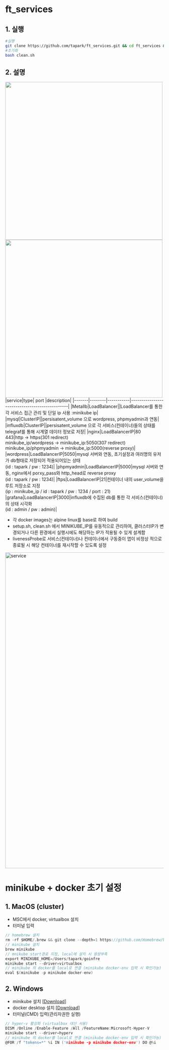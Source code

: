 # ft_services
## 1. 실행
~~~bash
#실행
git clone https://github.com/tapark/ft_services.git && cd ft_services && bash setup.sh
#초기화
bash clean.sh
~~~
## 2. 설명
<img src="https://user-images.githubusercontent.com/67908647/115196427-d9d14100-a12a-11eb-94e3-321f49bdfaee.png"  width="500"> <img src="https://user-images.githubusercontent.com/67908647/115196763-3df40500-a12b-11eb-88ae-9b3287f7c69c.png"  width="500">
 |service|type|  port  |description|
 |-------|--------|-----------|-----------------------------------------------|
 |Metallb|LoadBalancer||LoadBalancer를 통한 각 서비스 접근 관리 및 단일 ip 사용 :minikube ip|
 |mysql|ClusterIP||persisatent_volume 으로 wordpress, phpmyadmin과 연동|
 |influxdb|ClusterIP||persisatent_volume 으로 각 서비스(컨테이너)들의 상태를 telegraf를 통해 시계열 데이터 정보로 저장|
 |nginx|LoadBalancerIP|80<br>443|http -> https(301 redirect)<br>minikube_ip/wordpress -> minikube_ip:5050(307 redirect)<br>minikube_ip/phpmyadmin -> minikube_ip:5000(reverse proxy)|
 |wordpress|LoadBalancerIP|5050|mysql 서버와 연동, 초기설정과 여러명의 유저가 db형태로 저장되어 적용되어있는 상태<br>(id : tapark / pw : 1234)|
 |phpmyadmin|LoadBalancerIP|5000|mysql 서버와 연동, nginx에서 porxy_pass와 http_head로 reverse proxy<br>(id : tapark / pw : 1234)|
 |ftps|LoadBalancerIP|21|컨테이너 내의 user_volume을 루트 저장소로 지정<br>(ip : minikube_ip / id : tapark / pw : 1234 / port : 21)
 |grafana|LoadBalancerIP|3000|influxdb에 수집된 db를 통한 각 서비스(컨테이너)의 상태 시각화<br>(id : admin / pw : admin)|  
  - 각 docker images는 alpine linux를 base로 하여 build
  - setup.sh, clean.sh 에서 MINIKUBE_IP를 유동적으로 관리하여, 클러스터IP가 변경되거나 다른 환경에서 실행시에도 해당하는 IP가 적용될 수 있게 설계함
  - livenessProbe로 서비스(컨테이너)나 컨테이너에서 구동중이 앱이 비정상 적으로 종료될 시 해당 컨테이너를 재시작할 수 있도록 설정  
 <img width="1000" alt="service" src="https://user-images.githubusercontent.com/67908647/115204290-47816b00-a133-11eb-88da-3973a1ae95c0.png">

# minikube + docker 초기 설정
## 1. MacOS (cluster)
 - MSC에서 docker, virtualbox 설치
 - 터미널 입력  
~~~C
// homebrew 설치
rm -rf $HOME/.brew && git clone --depth=1 https://github.com/Homebrew/brew $HOME/.brew && echo 'export PATH=$HOME/.brew/bin:$PATH' >> $HOME/.zshrc && source $HOME/.zshrc && brew update
// minikube 설치
brew minikube
// mnikube start경로 지정, local에 설치 시 용량부족 
export MINIKUBE_HOME=/Users/tapark/goinfre  
minikube start --driver=virtualbox  
// minikube 의 docker를 local로 연결 (minikube docker-env 입력 시 확인가능) 
eval $(minikube -p minikube docker-env) 
~~~
## 2. Windows
 - minikube 설치 [[Download](https://github.com/kubernetes/minikube/releases/latest/download/minikube-installer.exe)]
 - docker desktop 설치 [[Download](https://desktop.docker.com/win/stable/Docker%20Desktop%20Installer.exe)]
 - 터미널(CMD) 입력(관리자권한 실행)  
~~~C
// hyper-v 활성화 (virtualbox 대신 사용)  
DISM /Online /Enable-Feature /All /FeatureName:Microsoft-Hyper-V  
minikube start --driver=hyperv  
// minikube 의 docker를 local로 연결 (minikube docker-env 입력 시 확인가능)  
@FOR /f "tokens=*" %i IN ('minikube -p minikube docker-env') DO @%i  
~~~
